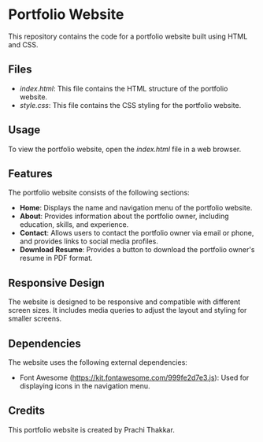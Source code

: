 # Portfolio Website

This repository contains the code for a portfolio website built using HTML and CSS.

## Files

- *index.html*: This file contains the HTML structure of the portfolio website.
- *style.css*: This file contains the CSS styling for the portfolio website.

## Usage

To view the portfolio website, open the *index.html* file in a web browser.

## Features

The portfolio website consists of the following sections:

- **Home**: Displays the name and navigation menu of the portfolio website.
- **About**: Provides information about the portfolio owner, including education, skills, and experience.
- **Contact**: Allows users to contact the portfolio owner via email or phone, and provides links to social media profiles.
- **Download Resume**: Provides a button to download the portfolio owner's resume in PDF format.

## Responsive Design

The website is designed to be responsive and compatible with different screen sizes. It includes media queries to adjust the layout and styling for smaller screens.

## Dependencies

The website uses the following external dependencies:

- Font Awesome (https://kit.fontawesome.com/999fe2d7e3.js): Used for displaying icons in the navigation menu.

## Credits

This portfolio website is created by Prachi Thakkar.